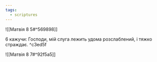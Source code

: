 ```yaml
---
tags:
  - scriptures
---
```


![[Матвія 8 5#^569898]]

6 кажучи: Господи, мій слуга лежить удома розслаблений, і тяжко страждає. ^c3ed5f

![[Матвія 8 7#^92f5a5]]
